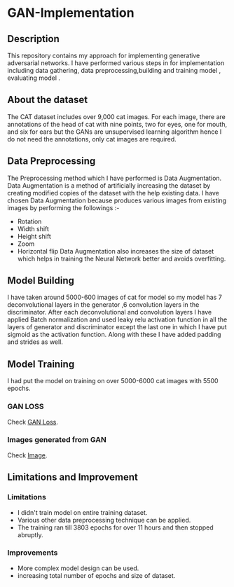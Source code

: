 # GAN-Implementation

## Description
This repository contains my approach for implementing generative adversarial networks. I have performed various steps in for implementation including data gathering, data preprocessing,building and training model , evaluating model .

## About the dataset
The CAT dataset includes over 9,000 cat images. For each image, there are annotations of the head of cat with nine points, two for eyes, one for mouth, and six for ears but the GANs are unsupervised learning algorithm hence I do not need the annotations, only cat images are required.

## Data Preprocessing

The Preprocessing method which I have performed is Data Augmentation. Data Augmentation is a
method of artificially increasing the dataset by creating modified copies of the dataset with the help
existing data.
I have chosen Data Augmentation because produces various images from existing images by performing the followings :-
- Rotation 
- Width shift 
- Height shift 
- Zoom 
- Horizontal flip
Data Augmentation also increases the size of dataset which helps in training the Neural Network better
and avoids overfitting.

## Model Building

I have taken around 5000-600 images of cat for model so my model has 7 deconvolutional layers in the generator ,6 convolution layers in the discriminator. After each deconvolutional and convolution layers I have applied Batch normalization and used leaky relu activation function in all the layers of generator and discriminator except the last one in which I have put sigmoid as the activation function. Along with these I have added padding and strides as well.

## Model Training

I had put the model on training on over 5000-6000 cat images with 5500 epochs.

### GAN LOSS 
Check [GAN Loss](https://github.com/redeagle17/GAN-Implementation/tree/main/GAN%20loss).

### Images generated from GAN
Check [Image](https://github.com/redeagle17/GAN-Implementation/tree/main/Generated%20Images).

## Limitations and Improvement

### Limitations
- I didn't train model on entire training dataset.
- Various other data preprocessing technique can be applied.
- The training ran till 3803 epochs for over 11 hours and then stopped abruptly. 

### Improvements
- More complex model design can be used.
- increasing total number of epochs and size of dataset.





